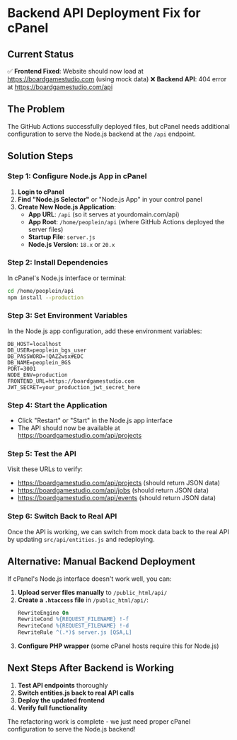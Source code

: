 # Backend API Deployment Fix for cPanel

## Current Status
✅ **Frontend Fixed**: Website should now load at https://boardgamestudio.com (using mock data)
❌ **Backend API**: 404 error at https://boardgamestudio.com/api

## The Problem
The GitHub Actions successfully deployed files, but cPanel needs additional configuration to serve the Node.js backend at the `/api` endpoint.

## Solution Steps

### Step 1: Configure Node.js App in cPanel
1. **Login to cPanel**
2. **Find "Node.js Selector"** or "Node.js App" in your control panel
3. **Create New Node.js Application**:
   - **App URL**: `/api` (so it serves at yourdomain.com/api)
   - **App Root**: `/home/peoplein/api` (where GitHub Actions deployed the server files)
   - **Startup File**: `server.js`
   - **Node.js Version**: `18.x` or `20.x`

### Step 2: Install Dependencies
In cPanel's Node.js interface or terminal:
```bash
cd /home/peoplein/api
npm install --production
```

### Step 3: Set Environment Variables
In the Node.js app configuration, add these environment variables:
```
DB_HOST=localhost
DB_USER=peoplein_bgs_user
DB_PASSWORD=!QAZ2wsx#EDC
DB_NAME=peoplein_BGS
PORT=3001
NODE_ENV=production
FRONTEND_URL=https://boardgamestudio.com
JWT_SECRET=your_production_jwt_secret_here
```

### Step 4: Start the Application
- Click "Restart" or "Start" in the Node.js app interface
- The API should now be available at https://boardgamestudio.com/api/projects

### Step 5: Test the API
Visit these URLs to verify:
- https://boardgamestudio.com/api/projects (should return JSON data)
- https://boardgamestudio.com/api/jobs (should return JSON data)
- https://boardgamestudio.com/api/events (should return JSON data)

### Step 6: Switch Back to Real API
Once the API is working, we can switch from mock data back to the real API by updating `src/api/entities.js` and redeploying.

## Alternative: Manual Backend Deployment

If cPanel's Node.js interface doesn't work well, you can:

1. **Upload server files manually** to `/public_html/api/`
2. **Create a `.htaccess` file** in `/public_html/api/`:
   ```apache
   RewriteEngine On
   RewriteCond %{REQUEST_FILENAME} !-f
   RewriteCond %{REQUEST_FILENAME} !-d
   RewriteRule ^(.*)$ server.js [QSA,L]
   ```
3. **Configure PHP wrapper** (some cPanel hosts require this for Node.js)

## Next Steps After Backend is Working

1. **Test API endpoints** thoroughly
2. **Switch entities.js back to real API calls**
3. **Deploy the updated frontend**
4. **Verify full functionality**

The refactoring work is complete - we just need proper cPanel configuration to serve the Node.js backend!
